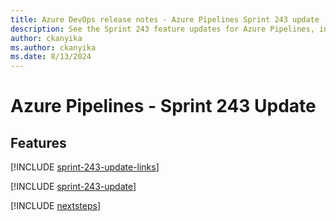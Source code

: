 ```yaml
---
title: Azure DevOps release notes - Azure Pipelines Sprint 243 update
description: See the Sprint 243 feature updates for Azure Pipelines, including next steps.
author: ckanyika
ms.author: ckanyika
ms.date: 8/13/2024
---
```


# Azure Pipelines - Sprint 243 Update

## Features

[!INCLUDE [sprint-243-update-links](../includes/pipelines/sprint-243-update-links.md)]

[!INCLUDE [sprint-243-update](../includes/pipelines/sprint-243-update.md)]

[!INCLUDE [nextsteps](../includes/nextsteps.md)]